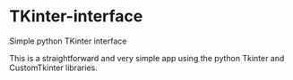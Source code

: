 # TKinter-interface
Simple python TKinter interface

This is a straightforward and very simple app using the python Tkinter and CustomTkinter libraries.
